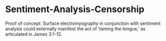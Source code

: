 # Sentiment-Analysis-Censorship
Proof of concept: Surface electromyography in conjunction with sentiment analysis could externally manifest the act of ‘taming the tongue,’ as articulated in James 3:1-12.
